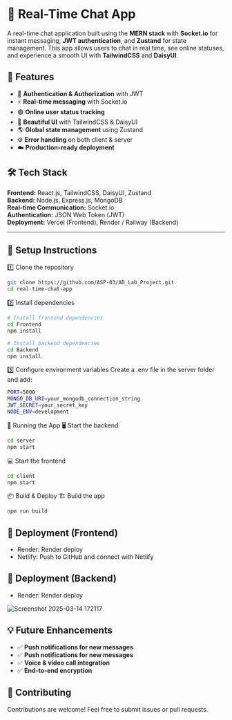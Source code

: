 # 📌 Real-Time Chat App

A real-time chat application built using the **MERN stack** with **Socket.io** for instant messaging, **JWT authentication**, and **Zustand** for state management. This app allows users to chat in real time, see online statuses, and experience a smooth UI with **TailwindCSS** and **DaisyUI**.

## 🚀 Features

- 🔐 **Authentication & Authorization** with JWT  
- ⚡ **Real-time messaging** with Socket.io  
- 🟢 **Online user status tracking**  
- 🎨 **Beautiful UI** with TailwindCSS & DaisyUI  
- 🌎 **Global state management** using Zustand  
- ⚙️ **Error handling** on both client & server  
- ☁️ **Production-ready deployment**  

## 🛠 Tech Stack

**Frontend:** React.js, TailwindCSS, DaisyUI, Zustand  
**Backend:** Node.js, Express.js, MongoDB  
**Real-time Communication:** Socket.io  
**Authentication:** JSON Web Token (JWT)  
**Deployment:** Vercel (Frontend), Render / Railway (Backend)  

---
## 🔧 Setup Instructions  

 1️⃣ Clone the repository  
```bash
git clone https://github.com/ASP-03/AD_Lab_Project.git
cd real-time-chat-app
```
2️⃣ Install dependencies
```bash
# Install frontend dependencies
cd Frontend
npm install

# Install backend dependencies
cd Backend
npm install
```

3️⃣ Configure environment variables
Create a .env file in the server folder and add:

```bash
PORT=5000
MONGO_DB_URI=your_mongodb_connection_string
JWT_SECRET=your_secret_key
NODE_ENV=development
```

🚀 Running the App
🖥️ Start the backend
```bash
cd server
npm start
```
💻 Start the frontend
```bash
cd client
npm start
```
📦 Build & Deploy
🏗️ Build the app
```bash
npm run build
```
## 🚀 Deployment (Frontend)
- Render: Render deploy
- Netlify: Push to GitHub and connect with Netlify
## 🚀 Deployment (Backend)
- Render: Render deploy 


![Screenshot 2025-03-14 172117](https://github.com/user-attachments/assets/33ce6570-ffcb-4570-9f64-aa3a474ef903)

## 💡 Future Enhancements

- ✅ **Push notifications for new messages**
- ✅ **Push notifications for new messages** 
- ✅ **Voice & video call integration** 
- ✅ **End-to-end encryption** 

## 💖 Contributing
Contributions are welcome! Feel free to submit issues or pull requests.
